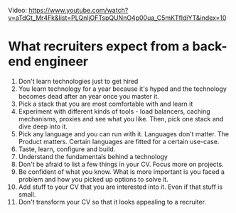Video: https://www.youtube.com/watch?v=aTdGt_Mr4Fk&list=PLQnljOFTspQUNnO4p00ua_C5mKTfldiYT&index=10


# What recruiters expect from a back-end engineer

1. Don't learn technologies just to get hired
2. You learn technology for a year because it's hyped and the technology becomes dead after an year once you master it.
3. Pick a stack that you are most comfortable with and learn it
4. Experiment with different kinds of tools - load balancers, caching mechanisms, proxies and see what you like. Then, pick one stack and dive deep into it.
5. Pick any language and you can run with it. Languages don't matter. The Product matters. Certain languages are fitted for a certain use-case.
6. Taste, learn, configure and build. 
7. Understand the fundamentals behind a technology
8. Don't be afraid to list a few things in your CV. Focus more on projects.
9. Be confident of what you know. What is more important is you faced a problem and how you picked up options to solve it.
10. Add stuff to your CV that you are interested into it. Even if that stuff is small.
11. Don't transform your CV so that it looks appealing to a recruiter.